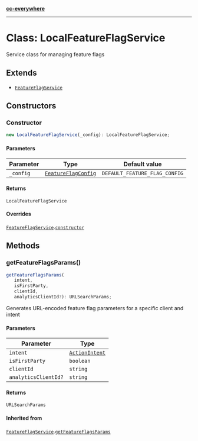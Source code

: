 [**cc-everywhere**](../../../../../index.md)

***

# Class: LocalFeatureFlagService

Service class for managing feature flags

## Extends

- [`FeatureFlagService`](../../feature-flag-service/classes/feature-flag-service.md)

## Constructors

<a id="constructor"></a>

### Constructor

```ts
new LocalFeatureFlagService(_config): LocalFeatureFlagService;
```

#### Parameters

| Parameter | Type | Default value |
| ------ | ------ | ------ |
| `_config` | [`FeatureFlagConfig`](../../local-feature-flag-service/interfaces/feature-flag-config.md) | `DEFAULT_FEATURE_FLAG_CONFIG` |

#### Returns

`LocalFeatureFlagService`

#### Overrides

[`FeatureFlagService`](../../feature-flag-service/classes/feature-flag-service.md).[`constructor`](../../feature-flag-service/classes/feature-flag-service.md#constructor)

## Methods

<a id="getfeatureflagsparams"></a>

### getFeatureFlagsParams()

```ts
getFeatureFlagsParams(
   intent, 
   isFirstParty, 
   clientId, 
   analyticsClientId?): URLSearchParams;
```

Generates URL-encoded feature flag parameters for a specific client and intent

#### Parameters

| Parameter | Type |
| ------ | ------ |
| `intent` | [`ActionIntent`](../../../../../shared/src/types/action-intent-types/type-aliases/action-intent.md) |
| `isFirstParty` | `boolean` |
| `clientId` | `string` |
| `analyticsClientId?` | `string` |

#### Returns

`URLSearchParams`

#### Inherited from

[`FeatureFlagService`](../../feature-flag-service/classes/feature-flag-service.md).[`getFeatureFlagsParams`](../../feature-flag-service/classes/feature-flag-service.md#getfeatureflagsparams)
